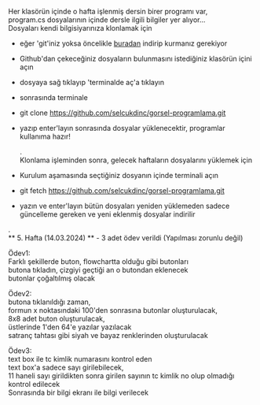  Her klasörün içinde o hafta işlenmiş dersin birer programı var,   
  program.cs dosyalarının içinde dersle ilgili bilgiler yer alıyor...    
  Dosyaları kendi bilgisiyarınıza klonlamak için   
  - eğer 'git'iniz yoksa öncelikle [buradan](https://git-scm.com/) indirip kurmanız gerekiyor 
  - Github'dan çekeceğiniz dosyaların bulunmasını istediğiniz klasörün içini açın
  - dosyaya sağ tıklayıp 'terminalde aç'a tıklayın
  - sonrasında terminale   
  - git clone https://github.com/selcukdinc/gorsel-programlama.git  
  - yazıp enter'layın sonrasında dosyalar yüklenecektir, programlar kullanıma hazır!
    
    .           
    Klonlama işleminden sonra, gelecek haftaların dosyalarını yüklemek için  
  - Kurulum aşamasında seçtiğiniz dosyanın içinde terminali açın  
  - git fetch https://github.com/selcukdinc/gorsel-programlama.git
  - yazın ve enter'layın 
  bütün dosyaları yeniden yüklemeden sadece güncelleme gereken ve yeni eklenmiş dosyalar indirilir
    
 .                            
  ** 5. Hafta (14.03.2024)  **
     -  3 adet ödev verildi (Yapılması zorunlu değil)
            
  Ödev1:  
        Farklı şekillerde buton, flowchartta olduğu gibi butonları  
        butona tıkladın, çizgiyi geçtiği an o butondan eklenecek  
        butonlar çoğaltılmış olacak
            
  Ödev2:  
        butona tıklanıldığı zaman,  
        formun x noktasındaki 100'den sonrasına butonlar oluşturulacak,  
        8x8 adet buton oluşturulacak,  
        üstlerinde 1'den 64'e yazılar yazılacak  
        satranç tahtası gibi siyah ve bayaz renklerinden oluşturulacak
       
  Ödev3:  
        text box ile tc kimlik numarasını kontrol eden   
        text box'a sadece sayı girilebilecek,  
        11 haneli sayı girildikten sonra girilen sayının tc kimlik no olup olmadığı kontrol edilecek  
        Sonrasında bir bilgi ekranı ile bilgi verilecek  
